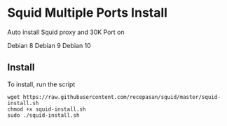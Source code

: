 #  Squid Multiple Ports Install

Auto install Squid proxy and 30K Port on


Debian 8
Debian 9
Debian 10

## Install

To install, run the script

```
wget https://raw.githubusercontent.com/recepasan/squid/master/squid-install.sh
chmod +x squid-install.sh
sudo ./squid-install.sh
```
